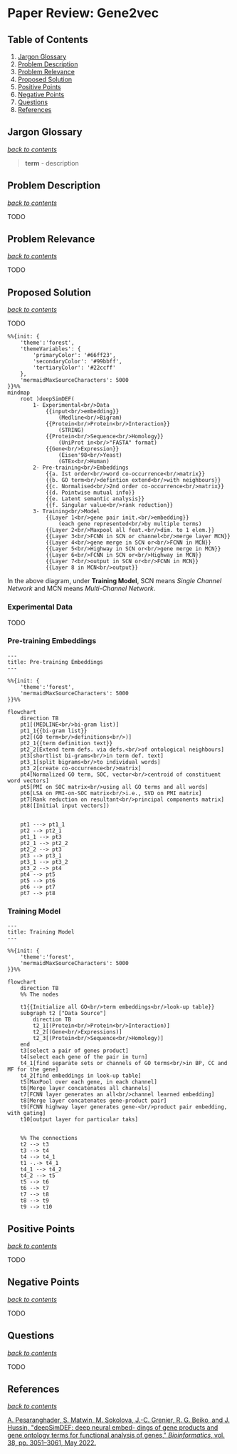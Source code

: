 <script type="text/javascript"
   src="https://cdnjs.cloudflare.com/ajax/libs/mathjax/2.7.7/MathJax.js">
</script>

<script type="text/x-mathjax-config">
    MathJax.Hub.Config({
        tex2jax: {
            inlineMath: [['$','$'], ['\\(','\\)']],
            skipTags: ['script', 'noscript', 'style', 'textarea', 'pre'] // removed 'code' entry
        }
    });
    MathJax.Hub.Queue(function() {
        var all = MathJax.Hub.getAllJax(), i;
        for(i = 0; i < all.length; i += 1) {
            all[i].SourceElement().parentNode.className += ' has-jax';
        }
    });
</script>



# Paper Review: Gene2vec

## Table of Contents
1. [Jargon Glossary](#jargon-glossary)
2. [Problem Description](#problem-description)
3. [Problem Relevance](#problem-relevance)
4. [Proposed Solution](#proposed-solution)
5. [Positive Points](#positive-points)
6. [Negative Points](#negative-points)
7. [Questions](#questions)
8. [References](#references)

## Jargon Glossary
[_back to contents_](#table-of-contents)

>**term** - description

## Problem Description
[_back to contents_](#table-of-contents)

TODO

## Problem Relevance
[_back to contents_](#table-of-contents)

TODO

## Proposed Solution
[_back to contents_](#table-of-contents)

TODO

```mermaid
%%{init: {
    'theme':'forest',
    'themeVariables': {
        'primaryColor': '#66ff23',
        'secondaryColor': '#99bbff',
        'tertiaryColor': '#22ccff'
    },
    'mermaidMaxSourceCharacters': 5000
}}%%
mindmap
    root )deepSimDEF(
        1- Experimental<br/>Data
            {{input<br/>embedding}}
                (Medline<br/>Bigram)
            {{Protein<br/>Protein<br/>Interaction}}
                (STRING)
            {{Protein<br/>Sequence<br/>Homology}}
                (UniProt in<br/>"FASTA" format)
            {{Gene<br/>Expression}}
                (Eisen'98<br/>Yeast)
                (GTEx<br/>Human)
        2- Pre-training<br/>Embeddings
            {{a. Ist order<br/>word co-occurrence<br/>matrix}}
            {{b. GO term<br/>defintion extend<br/>with neighbours}}
            {{c. Normalised<br/>2nd order co-occurrence<br/>matrix}}
            {{d. Pointwise mutual info}}
            {{e. Latent semantic analysis}}
            {{f. Singular value<br/>rank reduction}}
        3- Training<br/>Model
            {{Layer 1<br/>gene pair init.<br/>embedding}}
                (each gene represented<br/>by multiple terms)
            {{Layer 2<br/>Maxpool all feat.<br/>dim. to 1 elem.}}
            {{Layer 3<br/>FCNN in SCN or channel<br/>merge layer MCN}}
            {{Layer 4<br/>gene merge in SCN or<br/>FCNN in MCN}}
            {{Layer 5<br/>Highway in SCN or<br/>gene merge in MCN}}
            {{Layer 6<br/>FCNN in SCN or<br/>Highway in MCN}}
            {{Layer 7<br/>output in SCN or<br/>FCNN in MCN}}
            {{Layer 8 in MCN<br/>output}}
```
In the above diagram, under **Training Model**, SCN means _Single Channel Network_ and MCN means _Multi-Channel Network_.

### Experimental Data
TODO

### Pre-training Embeddings
```mermaid
---
title: Pre-training Embeddings
---

%%{init: {
    'theme':'forest',
    'mermaidMaxSourceCharacters': 5000
}}%%

flowchart
    direction TB
    pt1[(MEDLINE<br/>bi-gram list)]
    pt1_1{{bi-gram list}}
    pt2[(GO term<br/>definitions<br/>)]
    pt2_1{{term definition text}}
    pt2_2[Extend term defs. via defs.<br/>of ontological neighbours]
    pt3[shortlist bi-grams<br/>in term def. text]
    pt3_1[split bigrams<br/>to individual words]
    pt3_2[create co-occurrence<br/>matrix]
    pt4[Normalized GO term, SOC, vector<br/>centroid of constituent word vectors]
    pt5[PMI on SOC matrix<br/>using all GO terms and all words]
    pt6[LSA on PMI-on-SOC matrix<br/>i.e., SVD on PMI matrix]
    pt7[Rank reduction on resultant<br/>principal components matrix]
    pt8([Initial input vectors])


    pt1 ---> pt1_1
    pt2 --> pt2_1
    pt1_1 --> pt3
    pt2_1 --> pt2_2
    pt2_2 --> pt3
    pt3 --> pt3_1
    pt3_1 --> pt3_2
    pt3_2 --> pt4
    pt4 --> pt5
    pt5 --> pt6
    pt6 --> pt7
    pt7 --> pt8
```

### Training Model
```mermaid
---
title: Training Model
---

%%{init: {
    'theme':'forest',
    'mermaidMaxSourceCharacters': 5000
}}%%

flowchart
    direction TB
    %% The nodes

    t1{{Initialize all GO<br/>term embeddings<br/>look-up table}}
    subgraph t2 ["Data Source"]
        direction TB
        t2_1[(Protein<br/>Protein<br/>Interaction)]
        t2_2[(Gene<br/>Expressions)]
        t2_3[(Protein<br/>Sequence<br/>Homology)]
    end
    t3[select a pair of genes product]
    t4[select each gene of the pair in turn]
    t4_1[find separate sets or channels of GO terms<br/>in BP, CC and MF for the gene]
    t4_2[find embeddings in look-up table]
    t5[MaxPool over each gene, in each channel]
    t6[Merge layer concatenates all channels]
    t7[FCNN layer generates an all<br/>channel learned embedding]
    t8[Merge layer concatenates gene-product pair]
    t9[FCNN highway layer generates gene-<br/>product pair embedding, with gating]
    t10[output layer for particular taks]


    %% The connections
    t2 --> t3
    t3 --> t4
    t4 --> t4_1
    t1 -.-> t4_1
    t4_1 --> t4_2
    t4_2 --> t5
    t5 --> t6
    t6 --> t7
    t7 --> t8
    t8 --> t9
    t9 --> t10
```

## Positive Points
[_back to contents_](#table-of-contents)

TODO

## Negative Points
[_back to contents_](#table-of-contents)

TODO

## Questions
[_back to contents_](#table-of-contents)

TODO

## References
[_back to contents_](#table-of-contents)

[A. Pesaranghader, S. Matwin, M. Sokolova, J.-C. Grenier, R. G. Beiko, and J. Hussin, "deepSimDEF: deep neural embed-
dings of gene products and gene ontology terms for functional analysis of genes," _Bioinformatics_, vol. 38, pp. 3051–3061,
May 2022.](https://doi.org/10.1093/bioinformatics/btac304)
